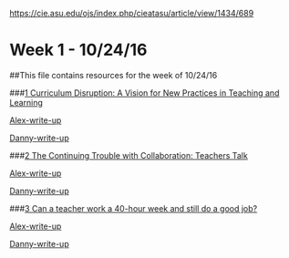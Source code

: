 https://cie.asu.edu/ojs/index.php/cieatasu/article/view/1434/689
# Week 1 - 10/24/16

##This file contains resources for the week of 10/24/16

###[1 Curriculum Disruption: A Vision for New Practices in Teaching and Learning](https://cie.asu.edu/ojs/index.php/cieatasu/article/view/1434/689) 


[Alex-write-up]()


[Danny-write-up]()


###[2 The Continuing Trouble with Collaboration: Teachers Talk](https://cie.asu.edu/ojs/index.php/cieatasu/article/view/1615/657)


[Alex-write-up]()


[Danny-write-up]()


###[3 Can a teacher work a 40-hour week and still do a good job?](http://thecornerstoneforteachers.com/2015/09/can-a-teacher-work-a-40-hour-week-and-still-do-a-good-job.html)


[Alex-write-up]()


[Danny-write-up]()
